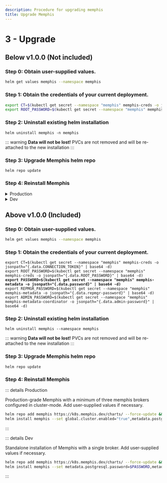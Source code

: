 ```yaml
---
description: Procedure for upgrading memphis
title: Upgrade Memphis
---
```


# 3 - Upgrade

## Below v1.0.0 (Not included)

### Step 0: Obtain user-supplied values.

```bash
helm get values memphis --namespace memphis
```

### Step 1: Obtain the credentials of your current deployment.

```bash
export CT=$(kubectl get secret --namespace "memphis" memphis-creds -o jsonpath="{.data.CONNECTION_TOKEN}" | base64 -d)
export ROOT_PASSWORD=$(kubectl get secret --namespace "memphis" memphis-creds -o jsonpath="{.data.ROOT_PASSWORD}" | base64 -d)
```

### Step 2: Uninstall existing helm installation

```
helm uninstall memphis -n memphis
```

::: warning
**Data will not be lost!** PVCs are not removed and will be re-attached to the new installation
:::

### Step 3: Upgrade Memphis helm repo

```
helm repo update
```

### Step 4: Reinstall Memphis

<details>

<summary>Production</summary>

Production-grade Memphis with a minimum of three memphis brokers configured in cluster-mode. Add user-supplied values if necessary.

```bash
helm repo add memphis https://k8s.memphis.dev/charts/ --force-update && 
helm install memphis --set global.cluster.enabled="true",connectionToken=$CT,rootPwd=$ROOT_PASSWORD memphis/memphis --create-namespace --namespace memphis --wait
```

</details>

<details>

<summary>Dev</summary>

Standalone installation of Memphis with a single broker. Add user-supplied values if necessary.

```bash
helm repo add memphis https://k8s.memphis.dev/charts/ --force-update && 
helm install memphis --set connectionToken=$CT,rootPwd=$ROOT_PASSWORD memphis/memphis --create-namespace --namespace memphis --wait
```

</details>

## Above v1.0.0 (Included)

### Step 0: Obtain user-supplied values.

```bash
helm get values memphis --namespace memphis
```

### Step 1: Obtain the credentials of your current deployment.

<pre class="language-bash"><code class="lang-bash">export CT=$(kubectl get secret --namespace "memphis" memphis-creds -o jsonpath="{.data.CONNECTION_TOKEN}" | base64 -d)
export ROOT_PASSWORD=$(kubectl get secret --namespace "memphis" memphis-creds -o jsonpath="{.data.ROOT_PASSWORD}" | base64 -d)
<strong>export PASSWORD=$(kubectl get secret --namespace "memphis" memphis-metadata -o jsonpath="{.data.password}" | base64 -d)
</strong>export REPMGR_PASSWORD=$(kubectl get secret --namespace "memphis" memphis-metadata -o jsonpath="{.data.repmgr-password}" | base64 -d)
export ADMIN_PASSWORD=$(kubectl get secret --namespace "memphis" memphis-metadata-coordinator -o jsonpath="{.data.admin-password}" | base64 -d)
</code></pre>

### Step 2: Uninstall existing helm installation

```
helm uninstall memphis --namespace memphis
```
::: warning
**Data will not be lost!** PVCs are not removed and will be re-attached to the new installation
:::

### Step 3: Upgrade Memphis helm repo

```
helm repo update
```

### Step 4: Reinstall Memphis



::: details Production

Production-grade Memphis with a minimum of three memphis brokers configured in cluster-mode. Add user-supplied values if necessary.

```bash
helm repo add memphis https://k8s.memphis.dev/charts/ --force-update && 
helm install memphis --set global.cluster.enabled="true",metadata.postgresql.password=$PASSWORD,metadata.postgresql.repmgrPassword=$REPMGR_PASSWORD,metadata.pgpool.adminPassword=$ADMIN_PASSWORD,connectionToken=$CT,rootPwd=$ROOT_PASSWORD  memphis/memphis --create-namespace --namespace memphis --wait
```
:::

::: details Dev

Standalone installation of Memphis with a single broker. Add user-supplied values if necessary.

```bash
helm repo add memphis https://k8s.memphis.dev/charts/ --force-update && 
helm install memphis --set metadata.postgresql.password=$PASSWORD,metadata.postgresql.repmgrPassword=$REPMGR_PASSWORD,metadata.pgpool.adminPassword=$ADMIN_PASSWORD,connectionToken=$CT,rootPwd=$ROOT_PASSWORD  memphis/memphis --create-namespace --namespace memphis --wait
```
:::